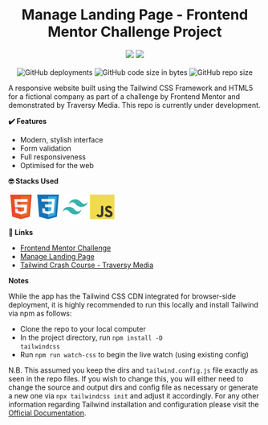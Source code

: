 <div align="center">

<h1>Manage Landing Page - Frontend Mentor Challenge Project</h1>

![](https://api.checklyhq.com/v1/badges/checks/e5efa42b-1b7b-4cac-b6b9-3c0226dbd0c1?style=for-the-badge&theme=dark) ![](https://api.checklyhq.com/v1/badges/checks/e5efa42b-1b7b-4cac-b6b9-3c0226dbd0c1?style=for-the-badge&theme=dark&responseTime=true)<br><br>![GitHub deployments](https://img.shields.io/github/deployments/asbhogal/Tailwind-CSS-Website/production?label=DEPLOYMENT%20STATE&style=for-the-badge&labelColor=000) ![GitHub code size in bytes](https://img.shields.io/github/languages/code-size/asbhogal/Tailwind-CSS-Website?style=for-the-badge&labelColor=000) ![GitHub repo size](https://img.shields.io/github/repo-size/asbhogal/Tailwind-CSS-Website?color=blueviolet&style=for-the-badge&labelColor=000)

</div>

A responsive website built using the Tailwind CSS Framework and HTML5 for a fictional company as part of a challenge by Frontend Mentor and demonstrated by Traversy Media. This repo is currently under development.

<strong>:heavy_check_mark: Features</strong><br>
  - Modern, stylish interface
  - Form validation
  - Full responsiveness
  - Optimised for the web

<strong>:nerd_face: Stacks Used</strong><br>
<br>
<a target="_blank" rel="noopener noreferrer" href="https://github.com/devicons/devicon/blob/master/icons/html5/html5-original.svg"><img src="https://github.com/devicons/devicon/raw/master/icons/html5/html5-original.svg" alt="html5" width="50" height="50" style="max-width:100%;"></a>
<a target="_blank" rel="noopener noreferrer" href="https://github.com/devicons/devicon/blob/master/icons/css3/css3-original.svg"><img src="https://github.com/devicons/devicon/raw/master/icons/css3/css3-original.svg" alt="css3" width="50" height="50" style="max-width:100%;"></a>
<a target="_blank" rel="noopener noreferrer" href="https://github.com/devicons/devicon/blob/master/icons/tailwindcss/tailwindcss-plain.svg"><img src="https://github.com/devicons/devicon/blob/master/icons/tailwindcss/tailwindcss-plain.svg" alt="tailwindcss" width="50" height="50" style="max-width:100%;"></a>
<a target="_blank" rel="noopener noreferrer" href="https://github.com/devicons/devicon/blob/master/icons/javascript/javascript-original.svg"><img src="https://github.com/devicons/devicon/raw/master/icons/javascript/javascript-original.svg" alt="JavaScript" width="50" height="50" style="max-width:100%;"></a>

<strong>:link: Links</strong>
<br>
 - <a target="_blank" rel="noopener noreferrer" href="https://www.frontendmentor.io/challenges/manage-landing-page-SLXqC6P5">Frontend Mentor Challenge</a>
 - <a target="_blank" rel="noopener noreferrer" href="https://tailwind-css-website-rho.vercel.app/">Manage Landing Page</a>
 - <a target="_blank" rel="noopener noreferrer" href="https://www.youtube.com/watch?v=dFgzHOX84xQ">Tailwind Crash Course - Traversy Media</a>

 <strong>Notes</strong>

 While the app has the Tailwind CSS CDN integrated for browser-side deployment, it is highly recommended to run this locally and install Tailwind via npm as follows:
  - Clone the repo to your local computer
  - In the project directory, run <code>npm install -D tailwindcss</code>
  - Run <code>npm run watch-css</code> to begin the live watch (using existing config)

  N.B. This assumed you keep the dirs and <code>tailwind.config.js</code> file exactly as seen in the repo files. If you wish to change this, you will either need to change the source and output dirs and config file as necessary or generate a new one via <code>npx tailwindcss init</code> and adjust it accordingly. For any other information regarding Tailwind installation and configuration please visit the <a target="_blank" rel="noopener noreferrer" href="https://tailwindcss.com/docs/installation">Official Documentation</a>.
